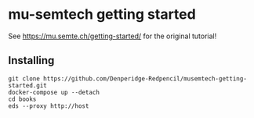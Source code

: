 # mu-semtech getting started

See https://mu.semte.ch/getting-started/ for the original tutorial!

## Installing
```
git clone https://github.com/Denperidge-Redpencil/musemtech-getting-started.git
docker-compose up --detach
cd books
eds --proxy http://host
```

